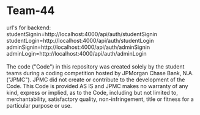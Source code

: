 # Team-44
url's for backend:
studentSignin=http://localhost:4000/api/auth/studentSignin
studentLogin=http://localhost:4000/api/auth/studentLogin
adminSignin=http://localhost:4000/api/auth/adminSignin
adminLogin=http://localhost:4000/api/auth/adminLogin <br /> <br /> The code ("Code") in this repository was created solely by the student teams during a coding competition hosted by JPMorgan Chase Bank, N.A. ("JPMC"). JPMC did not create or contribute to the development of the Code. This Code is provided AS IS and JPMC makes no warranty of any kind, express or implied, as to the Code, including but not limited to, merchantability, satisfactory quality, non-infringement, title or fitness for a particular purpose or use.